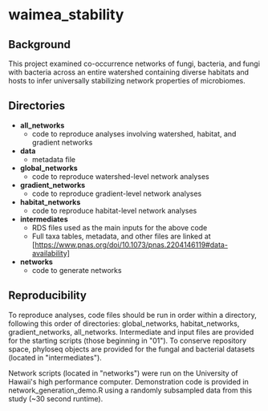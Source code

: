 # waimea_stability

## Background
This project examined co-occurrence networks of fungi, bacteria, and fungi with bacteria across an entire watershed containing 
diverse habitats and hosts to infer universally stabilizing network properties of microbiomes.


## Directories
* **all_networks**
  * code to reproduce analyses involving watershed, habitat, and gradient networks
* **data**
  * metadata file
* **global_networks**
  * code to reproduce watershed-level network analyses
* **gradient_networks**
  * code to reproduce gradient-level network analyses
* **habitat_networks**
  * code to reproduce habitat-level network analyses
* **intermediates**
  * RDS files used as the main inputs for the above code
  * Full taxa tables, metadata, and other files are linked at [https://www.pnas.org/doi/10.1073/pnas.2204146119#data-availability]
* **networks**
  * code to generate networks
  
  
## Reproducibility
To reproduce analyses, code files should be run in order within a directory, following this order of directories: global_networks, habitat_networks, gradient_networks, all_networks. Intermediate and input files are provided for the starting scripts (those beginning in "01"). To conserve repository space, phyloseq objects are provided for the fungal and bacterial datasets (located in "intermediates"). 

Network scripts (located in "networks") were run on the University of Hawaii's high performance computer. Demonstration code is provided in network_generation_demo.R using a randomly subsampled data from this study (~30 second runtime). 
